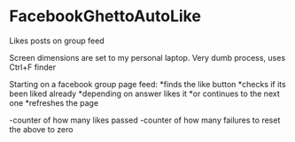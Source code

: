 # FacebookGhettoAutoLike
Likes posts on group feed

Screen dimensions are set to my personal laptop.
Very dumb process, uses Ctrl+F finder

Starting on a facebook group page feed:
*finds the like button
*checks if its been liked already
*depending on answer likes it
*or continues to the next one
*refreshes the page

-counter of how many likes passed
-counter of how many failures to reset the above to zero
